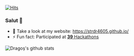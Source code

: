 [![Hits](https://hits.seeyoufarm.com/api/count/incr/badge.svg?url=https%3A%2F%2Fgithub.com%2Fstrdr4605%2Fstrdr4605&count_bg=%2379C83D&title_bg=%23555555&icon=&icon_color=%23E7E7E7&title=new%20hits&edge_flat=false)](https://hits.seeyoufarm.com)

### Salut 👋


- 💯 Take a look at my website: https://strdr4605.github.io/
- ⚡ Fun fact: Participated at [**39** Hackathons](https://strdr4605.github.io/what-i-learned-from-35-hackathons)

![Dragoș's github stats](https://github-readme-stats.vercel.app/api?username=strdr4605&show_icons=true&&hide_border=true)
